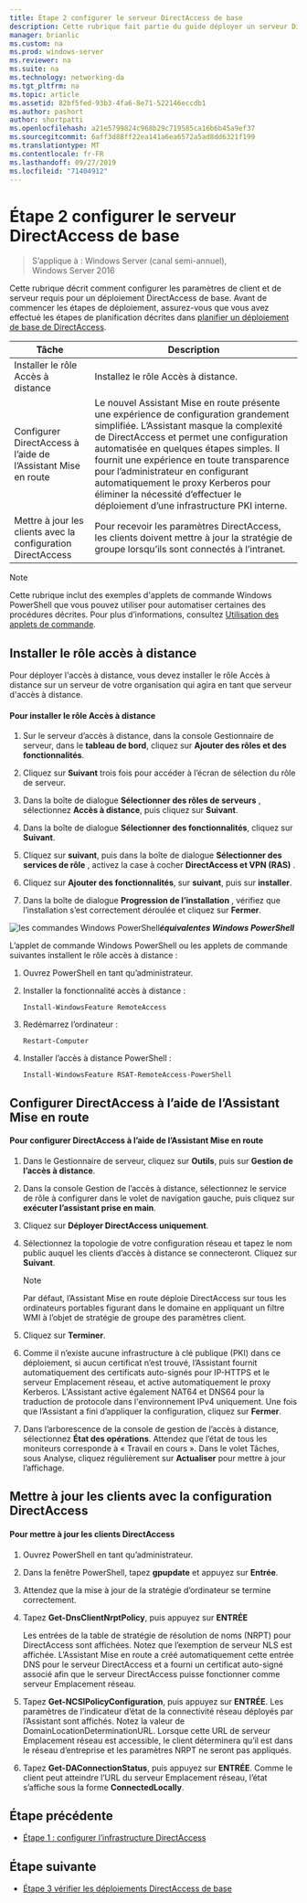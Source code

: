 ```yaml
---
title: Étape 2 configurer le serveur DirectAccess de base
description: Cette rubrique fait partie du guide déployer un serveur DirectAccess unique à l’aide de l’Assistant Prise en main pour Windows Server 2016
manager: brianlic
ms.custom: na
ms.prod: windows-server
ms.reviewer: na
ms.suite: na
ms.technology: networking-da
ms.tgt_pltfrm: na
ms.topic: article
ms.assetid: 82bf5fed-93b3-4fa6-8e71-522146eccdb1
ms.author: pashort
author: shortpatti
ms.openlocfilehash: a21e5799824c968b29c719585ca16b6b45a9ef37
ms.sourcegitcommit: 6aff3d88ff22ea141a6ea6572a5ad8dd6321f199
ms.translationtype: MT
ms.contentlocale: fr-FR
ms.lasthandoff: 09/27/2019
ms.locfileid: "71404912"
---
```

# <a name="step-2-configure-the-basic-directaccess-server"></a>Étape 2 configurer le serveur DirectAccess de base

>S’applique à : Windows Server (canal semi-annuel), Windows Server 2016

Cette rubrique décrit comment configurer les paramètres de client et de serveur requis pour un déploiement DirectAccess de base. Avant de commencer les étapes de déploiement, assurez-vous que vous avez effectué les étapes de planification décrites dans [planifier un déploiement de base de DirectAccess](Plan-a-Basic-DirectAccess-Deployment.md).  
  
|Tâche|Description|  
|----|--------|  
|Installer le rôle Accès à distance|Installez le rôle Accès à distance.|  
|Configurer DirectAccess à l’aide de l’Assistant Mise en route|Le nouvel Assistant Mise en route présente une expérience de configuration grandement simplifiée. L’Assistant masque la complexité de DirectAccess et permet une configuration automatisée en quelques étapes simples. Il fournit une expérience en toute transparence pour l’administrateur en configurant automatiquement le proxy Kerberos pour éliminer la nécessité d’effectuer le déploiement d’une infrastructure PKI interne.|  
|Mettre à jour les clients avec la configuration DirectAccess|Pour recevoir les paramètres DirectAccess, les clients doivent mettre à jour la stratégie de groupe lorsqu’ils sont connectés à l’intranet.|  
  
> [!NOTE]  
> Cette rubrique inclut des exemples d'applets de commande Windows PowerShell que vous pouvez utiliser pour automatiser certaines des procédures décrites. Pour plus d’informations, consultez [Utilisation des applets de commande](https://go.microsoft.com/fwlink/p/?linkid=230693).  
  
## <a name="BKMK_Role"></a>Installer le rôle accès à distance  
Pour déployer l'accès à distance, vous devez installer le rôle Accès à distance sur un serveur de votre organisation qui agira en tant que serveur d'accès à distance.  
  
#### <a name="to-install-the-remote-access-role"></a>Pour installer le rôle Accès à distance  
  
1.  Sur le serveur d’accès à distance, dans la console Gestionnaire de serveur, dans le **tableau de bord**, cliquez sur **Ajouter des rôles et des fonctionnalités**.  
  
2.  Cliquez sur **Suivant** trois fois pour accéder à l’écran de sélection du rôle de serveur.  
  
3.  Dans la boîte de dialogue **Sélectionner des rôles de serveurs** , sélectionnez **Accès à distance**, puis cliquez sur **Suivant**.  
  
4.  Dans la boîte de dialogue **Sélectionner des fonctionnalités**, cliquez sur **Suivant**.  
  
5.  Cliquez sur **suivant**, puis dans la boîte de dialogue **Sélectionner des services de rôle** , activez la case à cocher **DirectAccess et VPN (RAS)** .  
  
6.  Cliquez sur **Ajouter des fonctionnalités**, sur **suivant**, puis sur **installer**.  
  
7.  Dans la boîte de dialogue **Progression de l’installation** , vérifiez que l’installation s’est correctement déroulée et cliquez sur **Fermer**.  
  
![les commandes Windows PowerShell](../../../media/Step-2-Configure-the-DirectAccess-Server/PowerShellLogoSmall.gif)***<em>équivalentes</em> Windows PowerShell***  
  
L’applet de commande Windows PowerShell ou les applets de commande suivantes installent le rôle accès à distance : 

1. Ouvrez PowerShell en tant qu’administrateur.

2. Installer la fonctionnalité accès à distance :

   ```  
   Install-WindowsFeature RemoteAccess   
   ```  

3. Redémarrez l’ordinateur :

   ```
   Restart-Computer
   ```
   
4. Installer l’accès à distance PowerShell :

   ```
   Install-WindowsFeature RSAT-RemoteAccess-PowerShell
   ```



  
## <a name="configure-directaccess-with-the-getting-started-wizard"></a>Configurer DirectAccess à l’aide de l’Assistant Mise en route  
  
#### <a name="to-configure-directaccess-using-the-getting-started-wizard"></a>Pour configurer DirectAccess à l’aide de l’Assistant Mise en route  
  
1.  Dans le Gestionnaire de serveur, cliquez sur **Outils**, puis sur **Gestion de l’accès à distance**.  
  
2.  Dans la console Gestion de l’accès à distance, sélectionnez le service de rôle à configurer dans le volet de navigation gauche, puis cliquez sur **exécuter l’assistant prise en main**.  
  
3.  Cliquez sur **Déployer DirectAccess uniquement**.  
  
4.  Sélectionnez la topologie de votre configuration réseau et tapez le nom public auquel les clients d’accès à distance se connecteront. Cliquez sur **Suivant**.  
  
    > [!NOTE]  
    > Par défaut, l’Assistant Mise en route déploie DirectAccess sur tous les ordinateurs portables figurant dans le domaine en appliquant un filtre WMI à l’objet de stratégie de groupe des paramètres client.  
  
5.  Cliquez sur **Terminer**.  
  
6.  Comme il n’existe aucune infrastructure à clé publique (PKI) dans ce déploiement, si aucun certificat n’est trouvé, l’Assistant fournit automatiquement des certificats auto-signés pour IP-HTTPS et le serveur Emplacement réseau, et active automatiquement le proxy Kerberos. L'Assistant active également NAT64 et DNS64 pour la traduction de protocole dans l'environnement IPv4 uniquement. Une fois que l’Assistant a fini d’appliquer la configuration, cliquez sur **Fermer**.  
  
7.  Dans l’arborescence de la console de gestion de l’accès à distance, sélectionnez **État des opérations**. Attendez que l’état de tous les moniteurs corresponde à « Travail en cours ». Dans le volet Tâches, sous Analyse, cliquez régulièrement sur **Actualiser** pour mettre à jour l’affichage.  
  
## <a name="update-clients-with-the-directaccess-configuration"></a>Mettre à jour les clients avec la configuration DirectAccess  
  
#### <a name="to-update-directaccess-clients"></a>Pour mettre à jour les clients DirectAccess  
  
1.  Ouvrez PowerShell en tant qu’administrateur.  
  
2.  Dans la fenêtre PowerShell, tapez **gpupdate** et appuyez sur **Entrée**.  
  
3.  Attendez que la mise à jour de la stratégie d’ordinateur se termine correctement.  
  
4.  Tapez **Get-DnsClientNrptPolicy**, puis appuyez sur **ENTRÉE**  
  
    Les entrées de la table de stratégie de résolution de noms (NRPT) pour DirectAccess sont affichées. Notez que l’exemption de serveur NLS est affichée. L’Assistant Mise en route a créé automatiquement cette entrée DNS pour le serveur DirectAccess et a fourni un certificat auto-signé associé afin que le serveur DirectAccess puisse fonctionner comme serveur Emplacement réseau.  
  
5.  Tapez **Get-NCSIPolicyConfiguration**, puis appuyez sur **ENTRÉE**. Les paramètres de l’indicateur d’état de la connectivité réseau déployés par l’Assistant sont affichés. Notez la valeur de DomainLocationDeterminationURL. Lorsque cette URL de serveur Emplacement réseau est accessible, le client déterminera qu’il est dans le réseau d’entreprise et les paramètres NRPT ne seront pas appliqués.  
  
6.  Tapez **Get-DAConnectionStatus**, puis appuyez sur **ENTRÉE**. Comme le client peut atteindre l’URL du serveur Emplacement réseau, l’état s’affiche sous la forme **ConnectedLocally**.  
  
## <a name="BKMK_Links"></a>Étape précédente  
  
-   [Étape 1 : configurer l’infrastructure DirectAccess](Step-1-Configure-the-DirectAccess-Infrastructure.md)  
  
## <a name="next-step"></a>Étape suivante  
  
-   [Étape 3 vérifier les déploiements DirectAccess de base](da-basic-configure-s3-verify.md)  
  


